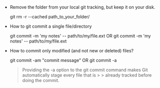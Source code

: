 - Remove the folder from your local git tracking, but keep it on your disk.
    
    git rm -r --cached path_to_your_folder/

- How to git commit a single file/directory
    
    git commit -m 'my notes' -- path/to/my/file.ext  OR  git commit -m 'my notes' -- path/to/my/file.ext

- How to commit only modified (and not new or deleted) files?

    git commit -am "commit message"  OR  git commit -a

    > Providing the -a option to the git commit command makes Git automatically stage every file that is > > already tracked before doing the commit.